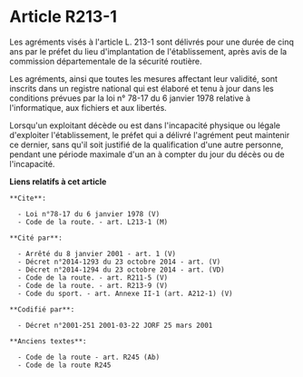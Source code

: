 # Article R213-1

Les agréments visés à l'article L. 213-1 sont délivrés pour une durée de cinq ans par le préfet du lieu d'implantation de
l'établissement, après avis de la commission départementale de la sécurité routière. 

Les agréments, ainsi que toutes les mesures affectant leur validité, sont inscrits dans un registre national qui est élaboré
et tenu à jour dans les conditions prévues par la loi n° 78-17 du 6 janvier 1978 relative à l'informatique, aux fichiers et
aux libertés. 

Lorsqu'un exploitant décède ou est dans l'incapacité physique ou légale d'exploiter l'établissement, le préfet qui a délivré
l'agrément peut maintenir ce dernier, sans qu'il soit justifié de la qualification d'une autre personne, pendant une période
maximale d'un an à compter du jour du décès ou de l'incapacité.

**Liens relatifs à cet article**

	**Cite**:

	  - Loi n°78-17 du 6 janvier 1978 (V)
	  - Code de la route. - art. L213-1 (M)

	**Cité par**:

	  - Arrêté du 8 janvier 2001 - art. 1 (V)
	  - Décret n°2014-1293 du 23 octobre 2014 - art. (V)
	  - Décret n°2014-1294 du 23 octobre 2014 - art. (VD)
	  - Code de la route. - art. R211-5 (V)
	  - Code de la route. - art. R213-9 (V)
	  - Code du sport. - art. Annexe II-1 (art. A212-1) (V)

	**Codifié par**:

	  - Décret n°2001-251 2001-03-22 JORF 25 mars 2001

	**Anciens textes**:

	  - Code de la route - art. R245 (Ab)
	  - Code de la route R245
